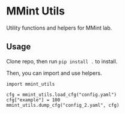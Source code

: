 # MMint Utils

Utility functions and helpers for MMint lab.

## Usage

Clone repo, then run `pip install .` to install.

Then, you can import and use helpers.

```
import mmint_utils

cfg = mmint_utils.load_cfg("config.yaml")
cfg["example"] = 100
mmint_utils.dump_cfg("config_2.yaml", cfg)
```
